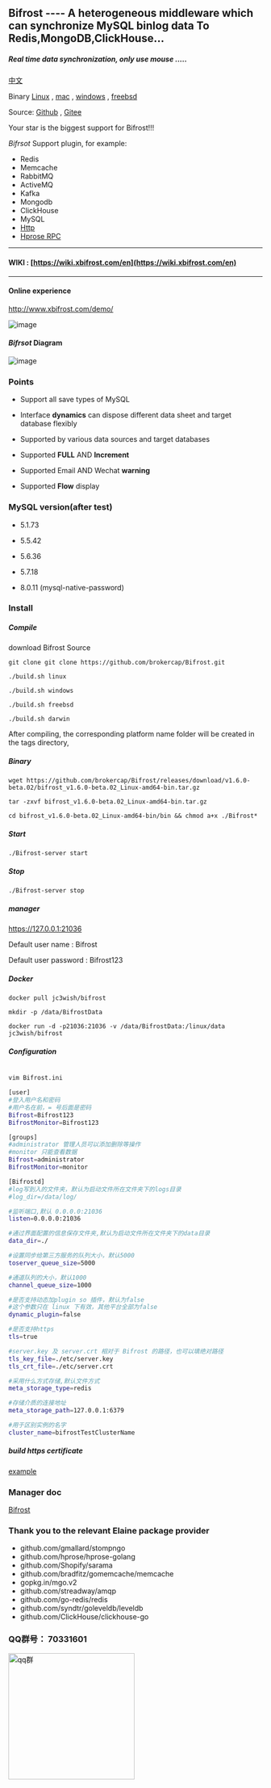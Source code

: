 
## Bifrost ---- A heterogeneous middleware which can synchronize MySQL binlog data To Redis,MongoDB,ClickHouse...

##### *Real time data synchronization, only use mouse .....*

[中文](https://github.com/brokercap/Bifrost/blob/v1.6.x/README.MD)

Binary [Linux](https://github.com/brokercap/Bifrost/releases) , [mac](https://github.com/brokercap/Bifrost/releases) , [windows](https://github.com/brokercap/Bifrost/releases) , [freebsd](https://github.com/brokercap/Bifrost/releases)

Source: [Github](https://github.com/brokercap/Bifrost/)  , [Gitee](https://gitee.com/jc3wish/Bifrost)

Your star is the biggest support for Bifrost!!!

*Bifrsot* Support plugin, for example:

* Redis
* Memcache
* RabbitMQ
* ActiveMQ
* Kafka
* Mongodb
* ClickHouse
* MySQL
* [Http](https://github.com/brokercap/Bifrost/blob/v1.1.x/plugin/http/example/http_server/http_server.go)
* [Hprose RPC](https://github.com/brokercap/Bifrost/blob/v1.1.x/hprose_server/tcp_server.go)

---

#### **WIKI** : [https://wiki.xbifrost.com/en](https://wiki.xbifrost.com/en)

----

#### Online experience

http://www.xbifrost.com/demo/

![image](https://github.com/brokercap/Bifrost/blob/v1.6.x/bifrost.png)


#### *Bifrsot* Diagram

![image](https://github.com/brokercap/Bifrost/blob/v1.6.x/diagram.png)


### Points


* Support all save types of MySQL

* Interface **dynamics** can dispose different data sheet and target database flexibly

* Supported by various data sources and target databases

* Supported **FULL** AND **Increment**

* Supported Email AND Wechat **warning**

* Supported **Flow** display


### MySQL version(after test)

* 5.1.73

* 5.5.42

* 5.6.36

* 5.7.18

* 8.0.11 (mysql-native-password)


### Install

##### Compile

download Bifrost Source

```
git clone git clone https://github.com/brokercap/Bifrost.git

./build.sh linux

./build.sh windows

./build.sh freebsd

./build.sh darwin
```

After compiling, the corresponding platform name folder will be created in the tags directory,

##### Binary

```
wget https://github.com/brokercap/Bifrost/releases/download/v1.6.0-beta.02/bifrost_v1.6.0-beta.02_Linux-amd64-bin.tar.gz

tar -zxvf bifrost_v1.6.0-beta.02_Linux-amd64-bin.tar.gz

cd bifrost_v1.6.0-beta.02_Linux-amd64-bin/bin && chmod a+x ./Bifrost*

```


##### Start

`````shell
./Bifrost-server start

`````

##### Stop

`````shell
./Bifrost-server stop

`````


##### manager

https://127.0.0.1:21036

Default user name : Bifrost


Default user password : Bifrost123


##### Docker

`````shell
docker pull jc3wish/bifrost

mkdir -p /data/BifrostData

docker run -d -p21036:21036 -v /data/BifrostData:/linux/data jc3wish/bifrost

`````


##### Configuration
`````sh

vim Bifrost.ini

[user]
#登入用户名和密码
#用户名在前，= 号后面是密码
Bifrost=Bifrost123
BifrostMonitor=Bifrost123

[groups]
#administrator 管理人员可以添加删除等操作
#monitor 只能查看数据
Bifrost=administrator
BifrostMonitor=monitor

[Bifrostd]
#log写到入的文件夹，默认为启动文件所在文件夹下的logs目录
#log_dir=/data/log/

#监听端口,默认 0.0.0.0:21036
listen=0.0.0.0:21036

#通过界面配置的信息保存文件夹,默认为启动文件所在文件夹下的data目录
data_dir=./

#设置同步给第三方服务的队列大小，默认5000
toserver_queue_size=5000

#通道队列的大小，默认1000
channel_queue_size=1000

#是否支持动态加plugin so 插件，默认为false
#这个参数只在 linux 下有效，其他平台全部为false
dynamic_plugin=false

#是否支持https
tls=true

#server.key 及 server.crt 相对于 Bifrost 的路径，也可以填绝对路径
tls_key_file=./etc/server.key
tls_crt_file=./etc/server.crt

#采用什么方式存储,默认文件方式
meta_storage_type=redis

#存储介质的连接地址
meta_storage_path=127.0.0.1:6379

#用于区别实例的名字
cluster_name=bifrostTestClusterName

`````

##### build https certificate

[example](https://github.com/brokercap/Bifrost/wiki/HTTPS%E8%AF%81%E4%B9%A6)



### Manager doc

[Bifrost](http://www.xbifrost.com/)

### Thank you to the relevant Elaine package provider

- github.com/gmallard/stompngo
- github.com/hprose/hprose-golang
- github.com/Shopify/sarama
- github.com/bradfitz/gomemcache/memcache
- gopkg.in/mgo.v2
- github.com/streadway/amqp
- github.com/go-redis/redis
- github.com/syndtr/goleveldb/leveldb
- github.com/ClickHouse/clickhouse-go

### QQ群号： 70331601

<img src="/images/qq.jpg" width="250" alt="qq群"/>